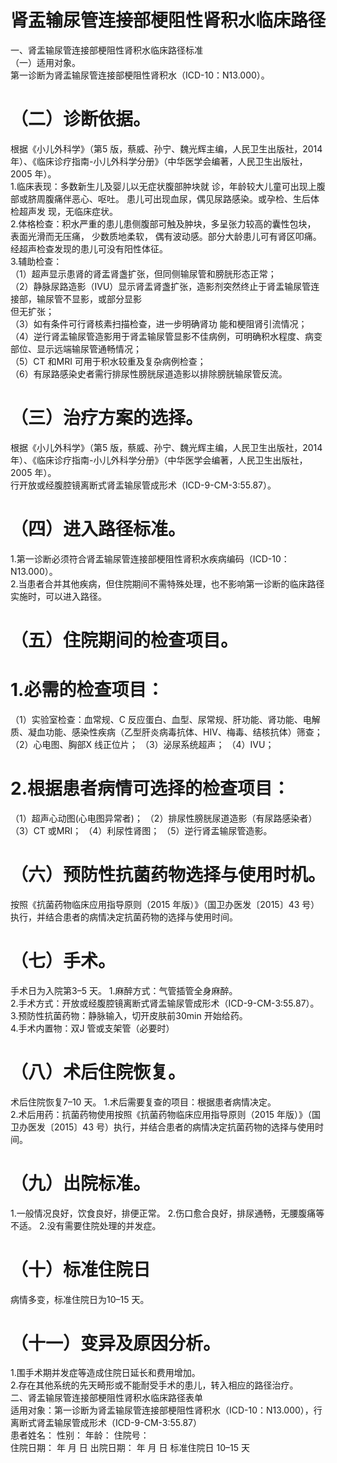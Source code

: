 # 肾盂输尿管连接部梗阻性肾积水临床路径  
一、肾盂输尿管连接部梗阻性肾积水临床路径标准  
（一）适用对象。  
第一诊断为肾盂输尿管连接部梗阻性肾积水（ICD-10：N13.000）。  
# （二）诊断依据。  
根据《小儿外科学》（第5 版，蔡威、孙宁、魏光辉主编，人民卫生出版社，2014 年）、《临床诊疗指南-小儿外科学分册》（中华医学会编著，人民卫生出版社，2005 年）。  
1.临床表现：多数新生儿及婴儿以无症状腹部肿块就 诊，年龄较大儿童可出现上腹部或脐周腹痛伴恶心、呕吐。 患儿可出现血尿，偶见尿路感染。或孕检、生后体检超声发 现，无临床症状。  
2.体格检查：积水严重的患儿患侧腹部可触及肿块，多呈张力较高的囊性包块， 表面光滑而无压痛， 少数质地柔软， 偶有波动感。部分大龄患儿可有肾区叩痛。经超声检查发现的患儿可没有阳性体征。  
3.辅助检查：  
（1）超声显示患肾的肾盂肾盏扩张，但同侧输尿管和膀胱形态正常；  
（2）静脉尿路造影（IVU）显示肾盂肾盏扩张，造影剂突然终止于肾盂输尿管连接部，输尿管不显影，或部分显影  
但无扩张；  
（3）如有条件可行肾核素扫描检查，进一步明确肾功 能和梗阻肾引流情况；  
（4）逆行肾盂输尿管造影用于肾盂输尿管显影不佳病例，可明确积水程度、病变部位、显示远端输尿管通畅情况；  
（5）CT 和MRI 可用于积水较重及复杂病例检查；  
（6）有尿路感染史者需行排尿性膀胱尿道造影以排除膀胱输尿管反流。  
# （三）治疗方案的选择。  
根据《小儿外科学》（第5 版，蔡威、孙宁、魏光辉主编，人民卫生出版社，2014 年）、《临床诊疗指南-小儿外科学分册》（中华医学会编著，人民卫生出版社，2005 年）。  
行开放或经腹腔镜离断式肾盂输尿管成形术（ICD-9-CM-3:55.87）。  
# （四）进入路径标准。  
1.第一诊断必须符合肾盂输尿管连接部梗阻性肾积水疾病编码（ICD-10：N13.000）。  
2.当患者合并其他疾病，但住院期间不需特殊处理，也不影响第一诊断的临床路径实施时，可以进入路径。  
# （五）住院期间的检查项目。  
# 1.必需的检查项目：  
（1）实验室检查：血常规、C 反应蛋白、血型、尿常规、肝功能、肾功能、电解质、凝血功能、感染性疾病（乙型肝炎病毒抗体、HIV、梅毒、结核抗体）筛查；  
（2）心电图、胸部X 线正位片； （3）泌尿系统超声； （4）IVU；  
# 2.根据患者病情可选择的检查项目：  
（1）超声心动图(心电图异常者)； （2）排尿性膀胱尿道造影（有尿路感染者）（3）CT 或MRI； （4）利尿性肾图； （5）逆行肾盂输尿管造影。  
# （六）预防性抗菌药物选择与使用时机。  
按照《抗菌药物临床应用指导原则（2015 年版）》（国卫办医发〔2015〕43 号）执行，并结合患者的病情决定抗菌药物的选择与使用时间。  
# （七）手术。  
手术日为入院第3–5 天。 1.麻醉方式：气管插管全身麻醉。  
2.手术方式：开放或经腹腔镜离断式肾盂输尿管成形术（ICD-9-CM-3:55.87）。  
3.预防性抗菌药物：静脉输入，切开皮肤前30min 开始给药。  
4.手术内置物：双J 管或支架管（必要时）  
# （八）术后住院恢复。  
术后住院恢复7–10 天。 1.术后需要复查的项目：根据患者病情决定。  
2.术后用药：抗菌药物使用按照《抗菌药物临床应用指导原则（2015 年版）》（国卫办医发〔2015〕43 号）执行，并结合患者的病情决定抗菌药物的选择与使用时间。  
# （九）出院标准。  
1.一般情况良好，饮食良好，排便正常。 2.伤口愈合良好，排尿通畅，无腰腹痛等不适。 2.没有需要住院处理的并发症。  
# （十）标准住院日  
病情多变，标准住院日为10–15 天。  
# （十一）变异及原因分析。  
1.围手术期并发症等造成住院日延长和费用增加。  
2.存在其他系统的先天畸形或不能耐受手术的患儿，转入相应的路径治疗。  
二、肾盂输尿管连接部梗阻性肾积水临床路径表单  
适用对象：第一诊断为肾盂输尿管连接部梗阻性肾积水（ICD-10：N13.000），行离断式肾盂输尿管成形术（ICD-9-CM-3:55.87）  
患者姓名：               性别：    年龄：      住院号：  
住院日期：   年   月   日     出院日期：   年   月   日   标准住院日 10–15 天  
